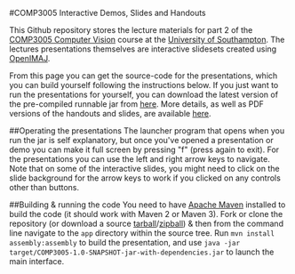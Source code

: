#COMP3005 Interactive Demos, Slides and Handouts

This Github repository stores the lecture materials for part 2 of the [COMP3005 Computer Vision](https://secure.ecs.soton.ac.uk/module/COMP3005) course at the [University of Southampton](http://www.soton.ac.uk). The lectures presentations themselves are interactive slidesets created using [OpenIMAJ](http://www.openimaj.org).

From this page you can get the source-code for the presentations, which you can build yourself following the instructions below. If you just want to run the presentations for yourself, you can download the latest version of the pre-compiled runnable jar from [here](http://jenkins.ecs.soton.ac.uk/job/COMP3005/lastSuccessfulBuild/artifact/app/target/COMP3005-1.0-SNAPSHOT-jar-with-dependencies.jar). More details, as well as PDF versions of the handouts and slides, are available [here](http://jonhare.github.io/COMP3005/).

##Operating the presentations
The launcher program that opens when you run the jar is self explanatory, but once you've opened a presentation or demo you can make it full screen by pressing "f" (press again to exit). For the presentations you can use the left and right arrow keys to navigate. Note that on some of the interactive slides, you might need to click on the slide background for the arrow keys to work if you clicked on any controls other than buttons.

##Building & running the code
You need to have [Apache Maven](http://maven.apache.org) installed to build the code (it should work with Maven 2 or Maven 3). Fork or clone the repository (or download a source [tarball](https://github.com/jonhare/COMP3005/tarball/master)/[zipball](https://github.com/jonhare/COMP3005/zipball/master)) & then from the command line navigate to the `app` directory within the source tree. Run `mvn install assembly:assembly` to build the presentation, and use `java -jar target/COMP3005-1.0-SNAPSHOT-jar-with-dependencies.jar` to launch the main interface.
